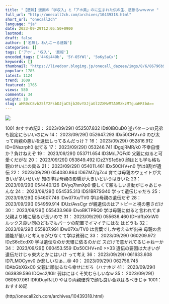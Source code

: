 ```yaml
---
title: "【悲報】漫画の「学収入」と「アホ美」のに生まれた供の生、悲惨るｗｗｗｗ "
full_url: "http://onecall2ch.com/archives/10439318.html"
short_url: "onecall2ch"
language: "ja"
date: 2023-09-29T12:05:50+0900
lastmod: 
draft: false
author: ['名無し わんこーる速報']
categories: []
tags: ['アホ', '収入', '悲報']
encoded_tags: ['44Ki44Ob', '5Y-O5YWl', '5oKy5aCx']
keywords: []
thumbnail: "https://livedoor.blogimg.jp/onecall_dazeee/imgs/8/6/86796b98-s.png"
popular: 1785
latest: 1124
trend: 1609
featured: 1765
views: 580
comments: 34
weight: 18
slug: aHR0cC8vb25lY2FsbDJjaC5jb20vYXJjaGl2ZXMvMTA0MzkzMTguaHRtbA==
---
```


![](https://livedoor.blogimg.jp/onecall_dazeee/imgs/8/6/86796b98-s.png)

 1001 おすすめ記2： 2023/09/29() 052507.832 IDtl0IBOuD0 逆パターンの兄弟も設定にらいいのにw 14： 2023/09/29() 052647.293 IDx50CHV+n0 のび太って両親の悪いを遺伝しってるんだっけ？ 16： 2023/09/29() 052816.912 ID+0Nszrph0 似てる 17： 2023/09/29() 053246.741 IDgqjRMR/k0 不幸自慢か？負けねえぞ 19： 2023/09/29() 053711.654 ID3M/L7QFd0 父親に似ると可愛くだがな 20： 2023/09/29() 053849.492 IDzZYS1eSb0 顔はとも学も格も親のせいにの糞る 21： 2023/09/29() 054011.461 IDx50CHV+n0 学は8割が遺伝 22： 2023/09/29() 054030.864 ID6ZMZ/gZcd 育ては母親のウェイトが大きいが多いせいか 知の準は母親の影響が大きいというはきいた 23： 2023/09/29() 054440.126 IDVyq7hmXp0 優しくて頼もしい言動がじゃあじゃんな 24： 2023/09/29() 054535.313 IDS1BR7SG40 学って遺伝じゃだろ 25： 2023/09/29() 054607.746 IDw07Xx/TV0 学は母親の遺伝だぞ 28： 2023/09/29() 054959.914 IDUz/AvsCgr が親遺伝のはアトピーと視の悪さだけ 30： 2023/09/29() 055433.969 IDvoBKTPRQ0 学は母親に似ると言われてま 父親より緒に居るが長いので 31： 2023/09/29() 055636.460 IDHdffpXnW0 ルックス良い同のどもでもパーツの配置でイマイチにはな はどうも 32： 2023/09/29() 055807.991 IDw07Xx/TV0 は言葉でしか考えるが出来 母親の言語能が低いと考えるがびなくて学は貧弱に 33： 2023/09/29() 060209.972 IDzS6cEcdX0 学は遺伝なのか天環に依るのかだ スだけで意かれてるじゃねーか 34： 2023/09/29() 060453.559 IDx50CHV+n0 >>33 遺伝の要因は大きいが 遺伝だけじゃ東大とかにはいけ って考え 36： 2023/09/29() 061633.608 ID7LMOCynv0 か悲しいなぁ…😢 40： 2023/09/29() 062756.745 IDAbGbXGxC0 父親に顔似るなら幸せにだろ（ハナホジ 41： 2023/09/29() 063939.596 IDQvc2/lGlr 弱はにほくそ笑むらしいなw 35： 2023/09/29() 060507.061 IDKiDuyRJL0 やはり両親優秀で顔も良い合以はるべきじゃ 1001：おすすめ記

(http//onecall2ch.com/archives/10439318.html)

